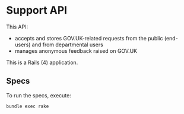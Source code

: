 # Support API

This API:

- accepts and stores GOV.UK-related requests from the public (end-users) and from departmental users
- manages anonymous feedback raised on GOV.UK

This is a Rails (4) application.

## Specs

To run the specs, execute:

    bundle exec rake
